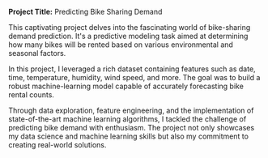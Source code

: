 **Project Title:** Predicting Bike Sharing Demand

This captivating project delves into the fascinating world of bike-sharing demand prediction. It's a predictive modeling task aimed at determining how many bikes will be rented based on various environmental and seasonal factors.

In this project, I leveraged a rich dataset containing features such as date, time, temperature, humidity, wind speed, and more. The goal was to build a robust machine-learning model capable of accurately forecasting bike rental counts. 

Through data exploration, feature engineering, and the implementation of state-of-the-art machine learning algorithms, I tackled the challenge of predicting bike demand with enthusiasm. The project not only showcases my data science and machine learning skills but also my commitment to creating real-world solutions.
